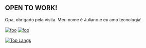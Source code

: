 ## OPEN TO WORK!
Opa, obrigado pela visita. Meu nome é Juliano e eu amo tecnologia!
<br></br>
[![foo](https://img.shields.io/badge/LinkedIn-0077B5?style=for-the-badge&logo=linkedin&logoColor=white)](https://img.shields.io/badge/LinkedIn-0077B5?style=for-the-badge&logo=linkedin&logoColor=white)
[![foo](https://img.shields.io/badge/Gmail-D14836?style=for-the-badge&logo=gmail&logoColor=white)](mailto:julianolorenzato@gmail.com)
<br></br>
[![Top Langs](https://github-readme-stats.vercel.app/api/top-langs/?username=julianolorenzato&layout=compact&theme=dracula)](https://github.com/anuraghazra/github-readme-stats)
<!--
**julianolorenzato/julianolorenzato** is a ✨ _special_ ✨ repository because its `README.md` (this file) appears on your GitHub profile.

Here are some ideas to get you started:

- 🔭 I’m currently working on ...
- 🌱 I’m currently learning ...
- 👯 I’m looking to collaborate on ...
- 🤔 I’m looking for help with ...
- 💬 Ask me about ...
- 📫 How to reach me: ...
- 😄 Pronouns: ...
- ⚡ Fun fact: ...
-->
